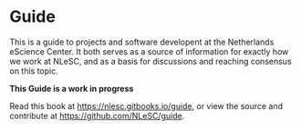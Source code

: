 
# Guide

This is a guide to projects and software developent at the Netherlands eScience Center. It both serves as a source of information for exactly how we work at NLeSC, and as a basis for discussions and reaching consensus on this topic.

**This Guide is a work in progress**

Read this book at https://nlesc.gitbooks.io/guide, or view the source and contribute at https://github.com/NLeSC/guide.
